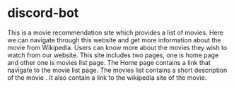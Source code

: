 # discord-bot
This is a movie recommendation site which provides  a list of movies. Here we can navigate through this website and get more information about the movie from Wikipedia. 
Users can know more about the movies they wish to watch from our website.
This site includes two pages, one is home page and other one is movies list page. The Home page contains a link that navigate to the movie list page.
The movies list contains a short description of the movie . It also contain a link to the wikipedia site of the movie.
